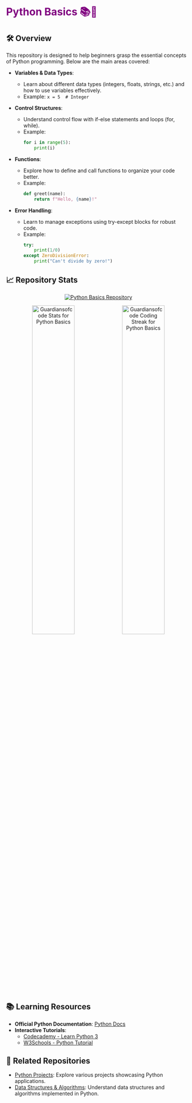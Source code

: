 # <span style="color: #800080;">Python Basics 📚🐍</span>

## 🛠️ Overview
This repository is designed to help beginners grasp the essential concepts of Python programming. Below are the main areas covered:

- **Variables & Data Types**: 
  - Learn about different data types (integers, floats, strings, etc.) and how to use variables effectively.
  - Example: `x = 5  # Integer`

- **Control Structures**: 
  - Understand control flow with if-else statements and loops (for, while).
  - Example: 
    ```python
    for i in range(5):
        print(i)
    ```

- **Functions**: 
  - Explore how to define and call functions to organize your code better.
  - Example: 
    ```python
    def greet(name):
        return f"Hello, {name}!"
    ```

- **Error Handling**: 
  - Learn to manage exceptions using try-except blocks for robust code.
  - Example: 
    ```python
    try:
        print(1/0)
    except ZeroDivisionError:
        print("Can't divide by zero!")
    ```

## 📈 Repository Stats
<p align="center">
  <a href="https://github.com/Guardiansofcode/Python-Basics">
    <img src="https://github-readme-stats.vercel.app/api/pin/?username=Guardiansofcode&repo=Python-Basics&theme=radical&title_color=000000&text_color=000000&bg_color=ff1493&hide_border=true" alt="Python Basics Repository" />
  </a>
</p>

<p align="center">
  <!-- Display stats specifically for the Python Basics repository -->
  <img width="48%" src="https://github-readme-stats.vercel.app/api?username=Guardiansofcode&repo=Python-Basics&show_icons=true&theme=radical&title_color=000000&text_color=000000&bg_color=ff1493&locale=en&hide_border=true" alt="Guardiansofcode Stats for Python Basics" />
  
  <!-- GitHub streak stats for coding engagement -->
  <img width="48%" src="https://github-readme-streak-stats.herokuapp.com/?user=Guardiansofcode&theme=radical&hide_border=true" alt="Guardiansofcode Coding Streak for Python Basics" />
</p>

## 📚 Learning Resources
- **Official Python Documentation**: [Python Docs](https://docs.python.org/3/)
- **Interactive Tutorials**: 
  - [Codecademy - Learn Python 3](https://www.codecademy.com/learn/learn-python-3)
  - [W3Schools - Python Tutorial](https://www.w3schools.com/python/)

## 🔗 Related Repositories
- [Python Projects](https://github.com/Guardiansofcode/Python-Projects): Explore various projects showcasing Python applications.
- [Data Structures & Algorithms](https://github.com/Guardiansofcode/DSA-in-Python): Understand data structures and algorithms implemented in Python.
